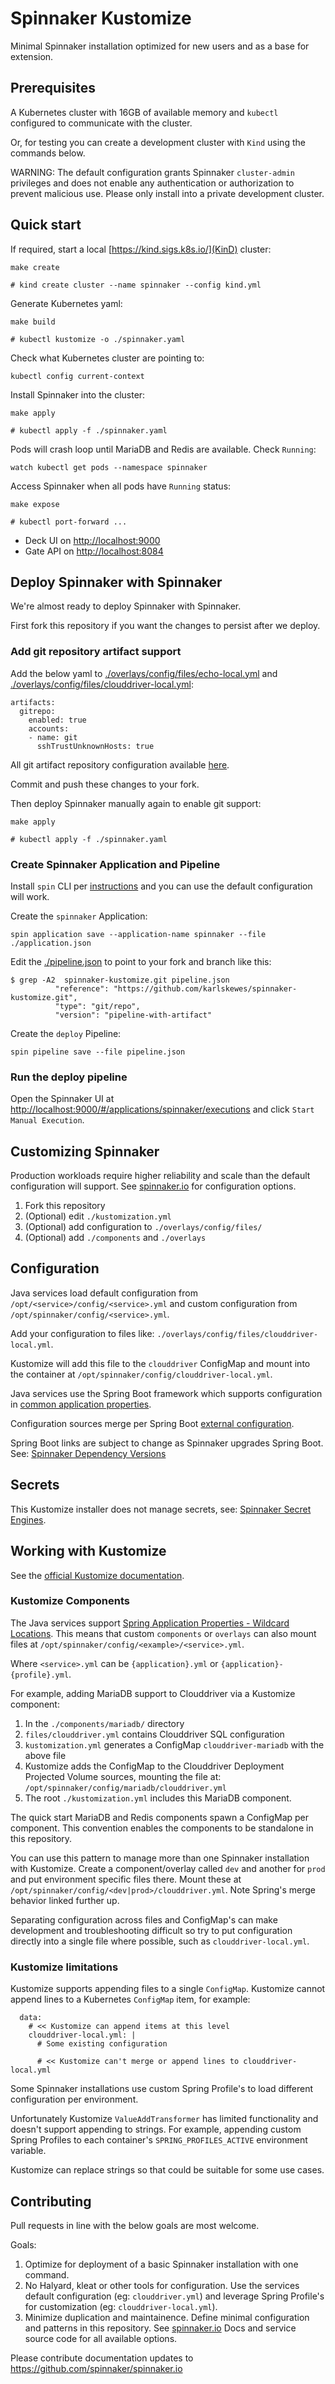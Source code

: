 # Spinnaker Kustomize

Minimal Spinnaker installation optimized for new users and as a base for
extension.

## Prerequisites

A Kubernetes cluster with 16GB of available memory and `kubectl`
configured to communicate with the cluster.

Or, for testing you can create a development cluster with `Kind` using the
commands below.

WARNING: The default configuration grants Spinnaker `cluster-admin` privileges
and does not enable any authentication or authorization to prevent malicious
use. Please only install into a private development cluster.

## Quick start

If required, start a local [https://kind.sigs.k8s.io/](KinD) cluster:

```
make create

# kind create cluster --name spinnaker --config kind.yml
```

Generate Kubernetes yaml:

```
make build

# kubectl kustomize -o ./spinnaker.yaml
```

Check what Kubernetes cluster are pointing to:

```
kubectl config current-context
```

Install Spinnaker into the cluster:

```
make apply

# kubectl apply -f ./spinnaker.yaml
```

Pods will crash loop until MariaDB and Redis are available. Check `Running`:

```
watch kubectl get pods --namespace spinnaker
```

Access Spinnaker when all pods have `Running` status:

```
make expose

# kubectl port-forward ...
```

- Deck UI on [http://localhost:9000](http://localhost:9000)
- Gate API on [http://localhost:8084](http://localhost:8084)

## Deploy Spinnaker with Spinnaker

We're almost ready to deploy Spinnaker with Spinnaker.

First fork this repository if you want the changes to persist after we deploy.

### Add git repository artifact support

Add the below yaml to [./overlays/config/files/echo-local.yml](./overlays/config/files/echo-local.yml)
and [./overlays/config/files/clouddriver-local.yml](./overlays/config/files/clouddriver-local.yml):

```
artifacts:
  gitrepo:
    enabled: true
    accounts:
    - name: git
      sshTrustUnknownHosts: true
```

All git artifact repository configuration available [here](https://github.com/spinnaker/clouddriver/blob/e8649bb4681a4852066ed44f77e9d4a1205314a6/clouddriver-artifacts/src/main/java/com/netflix/spinnaker/clouddriver/artifacts/gitRepo/GitRepoArtifactAccount.java#L32).

Commit and push these changes to your fork.

Then deploy Spinnaker manually again to enable git support:

```
make apply

# kubectl apply -f ./spinnaker.yaml
```

### Create Spinnaker Application and Pipeline

Install `spin` CLI per [instructions](https://spinnaker.io/docs/setup/other_config/spin/)
and you can use the default configuration will work.

Create the `spinnaker` Application:

```
spin application save --application-name spinnaker --file ./application.json
```

Edit the [./pipeline.json](./pipeline.json) to point to your fork and branch
like this:

```
$ grep -A2  spinnaker-kustomize.git pipeline.json
          "reference": "https://github.com/karlskewes/spinnaker-kustomize.git",
          "type": "git/repo",
          "version": "pipeline-with-artifact"
```

Create the `deploy` Pipeline:

```
spin pipeline save --file pipeline.json
```

### Run the deploy pipeline

Open the Spinnaker UI at [http://localhost:9000/#/applications/spinnaker/executions](http://localhost:9000/#/applications/spinnaker/executions)
and click `Start Manual Execution`.

## Customizing Spinnaker

Production workloads require higher reliability and scale than the default
configuration will support. See [spinnaker.io](https://spinnaker.io) for
configuration options.

1. Fork this repository
1. (Optional) edit `./kustomization.yml`
1. (Optional) add configuration to `./overlays/config/files/`
1. (Optional) add `./components` and `./overlays`

## Configuration

Java services load default configuration from `/opt/<service>/config/<service>.yml`
and custom configuration from `/opt/spinnaker/config/<service>.yml`.

Add your configuration to files like: `./overlays/config/files/clouddriver-local.yml`.

Kustomize will add this file to the `clouddriver` ConfigMap and mount into the
container at `/opt/spinnaker/config/clouddriver-local.yml`.

Java services use the Spring Boot framework which supports configuration in
[common application properties](https://docs.spring.io/spring-boot/docs/2.4.13/reference/html/appendix-application-properties.html#common-application-properties).

Configuration sources merge per Spring Boot [external configuration](https://docs.spring.io/spring-boot/docs/2.4.13/reference/html/spring-boot-features.html#boot-features-external-config).

Spring Boot links are subject to change as Spinnaker upgrades Spring Boot.
See: [Spinnaker Dependency Versions](https://github.com/spinnaker/kork/blob/master/spinnaker-dependencies/spinnaker-dependencies.gradle)

## Secrets

This Kustomize installer does not manage secrets, see:
[Spinnaker Secret Engines](https://spinnaker.io/docs/reference/halyard/secrets/#non-halyard-configuration).

## Working with Kustomize

See the [official Kustomize documentation](https://kubectl.docs.kubernetes.io/references/kustomize/).

### Kustomize Components

The Java services support [Spring Application Properties - Wildcard Locations](https://docs.spring.io/spring-boot/docs/current/reference/html/features.html#features.external-config.files.wildcard-locations).
This means that custom `components` or `overlays` can also mount files at
`/opt/spinnaker/config/<example>/<service>.yml`.

Where `<service>.yml` can be `{application}.yml` or `{application}-{profile}.yml`.

For example, adding MariaDB support to Clouddriver via a Kustomize component:

1. In the `./components/mariadb/` directory
1. `files/clouddriver.yml` contains Clouddriver SQL configuration
1. `kustomization.yml` generates a ConfigMap `clouddriver-mariadb` with the
   above file
1. Kustomize adds the ConfigMap to the Clouddriver Deployment Projected Volume
   sources, mounting the file at: `/opt/spinnaker/config/mariadb/clouddriver.yml`
1. The root `./kustomization.yml` includes this MariaDB component.

The quick start MariaDB and Redis components spawn a ConfigMap per component.
This convention enables the components to be standalone in this repository.

You can use this pattern to manage more than one Spinnaker installation with
Kustomize. Create a component/overlay called `dev` and another for `prod` and
put environment specific files there. Mount these at
`/opt/spinnaker/config/<dev|prod>/clouddriver.yml`. Note Spring's merge
behavior linked further up.

Separating configuration across files and ConfigMap's can make development
and troubleshooting difficult so try to put configuration directly into a
single file where possible, such as `clouddriver-local.yml`.

### Kustomize limitations

Kustomize supports appending files to a single `ConfigMap`. Kustomize cannot
append lines to a Kubernetes `ConfigMap` item, for example:

```
  data:
    # << Kustomize can append items at this level
    clouddriver-local.yml: |
      # Some existing configuration

      # << Kustomize can't merge or append lines to clouddriver-local.yml
```

Some Spinnaker installations use custom Spring Profile's to load different
configuration per environment.

Unfortunately Kustomize `ValueAddTransformer` has limited functionality and
doesn't support appending to strings. For example, appending custom Spring
Profiles to each container's `SPRING_PROFILES_ACTIVE` environment variable.

Kustomize can replace strings so that could be suitable for some use cases.

## Contributing

Pull requests in line with the below goals are most welcome.

Goals:

1. Optimize for deployment of a basic Spinnaker installation with one command.
1. No Halyard, kleat or other tools for configuration. Use the services default
   configuration (eg: `clouddriver.yml`) and leverage Spring Profile's for
   customization (eg: `clouddriver-local.yml`).
1. Minimize duplication and maintainence. Define minimal configuration and
   patterns in this repository. See [spinnaker.io](https://spinnaker.io) Docs
   and service source code for all available options.

Please contribute documentation updates to https://github.com/spinnaker/spinnaker.io
